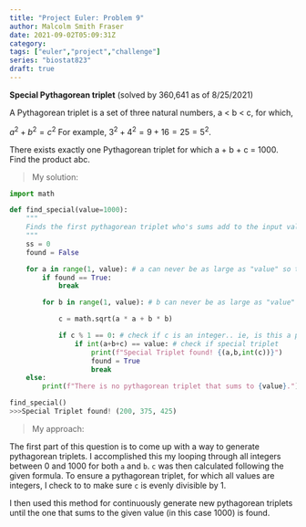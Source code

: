 ```yaml
---
title: "Project Euler: Problem 9"
author: Malcolm Smith Fraser
date: 2021-09-02T05:09:31Z
category: 
tags: ["euler","project","challenge"]
series: "biostat823"
draft: true
---
```


**Special Pythagorean triplet** (solved by 360,641 as of 8/25/2021)

A Pythagorean triplet is a set of three natural numbers, a < b < c, for which,

$a^2 + b^2 = c^2$
For example, $3^2 + 4^2 = 9 + 16 = 25 = 5^2$.

There exists exactly one Pythagorean triplet for which a + b + c = 1000.
Find the product abc.

>My solution:
```python
import math

def find_special(value=1000):
    """
    Finds the first pythagorean triplet who's sums add to the input value. Default value is 1000 for special triplet
    """
    ss = 0
    found = False

    for a in range(1, value): # a can never be as large as "value" so this is where I cap the loop for convinience
        if found == True:
            break

        for b in range(1, value): # b can never be as large as "value" so this is where I cap the loop for convinience

            c = math.sqrt(a * a + b * b)

            if c % 1 == 0: # check if c is an integer.. ie, is this a pythagorean triplet
                if int(a+b+c) == value: # check if special triplet
                    print(f"Special Triplet found! {(a,b,int(c))}")
                    found = True
                    break
    else:
        print(f"There is no pythagorean triplet that sums to {value}.")
```
```python
find_special()
>>>Special Triplet found! (200, 375, 425)
```
>My approach:

The first part of this question is to come up with a way to generate pythagorean triplets. 
I accomplished this my looping through all integers between 0 and 1000 for both `a` and `b`.
`c` was then calculated following the given formula. To ensure a pythagorean triplet, for which all values are integers,
I check to to make sure `c` is evenly divisible by 1.

I then used this method for continuously generate new pythagorean triplets until the one that sums to the given value (in this case 1000) is found.
